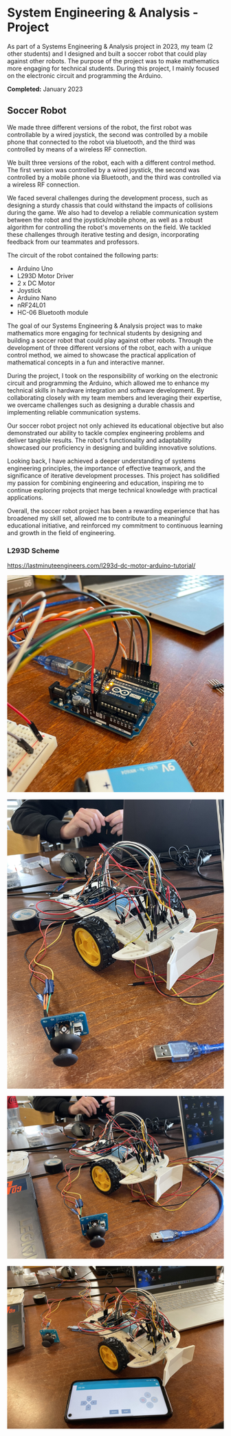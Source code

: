 # System Engineering & Analysis - Project

As part of a Systems Engineering & Analysis project in 2023, my team (2 other students) and I designed and built a soccer robot that could play against other robots. The purpose of the project was to make mathematics more engaging for technical students. During this project, I mainly focused on the electronic circuit and programming the Arduino.

**Completed:** January 2023

## Soccer Robot

We made three different versions of the robot, the first robot was controllable by a wired joystick, the second was controlled by a mobile phone that connected to the robot via bluetooth, and the third was controlled by means of a wireless RF connection.

We built three versions of the robot, each with a different control method. The first version was controlled by a wired joystick, the second was controlled by a mobile phone via Bluetooth, and the third was controlled via a wireless RF connection.

We faced several challenges during the development process, such as designing a sturdy chassis that could withstand the impacts of collisions during the game. We also had to develop a reliable communication system between the robot and the joystick/mobile phone, as well as a robust algorithm for controlling the robot's movements on the field. We tackled these challenges through iterative testing and design, incorporating feedback from our teammates and professors.

The circuit of the robot contained the following parts:

- Arduino Uno
- L293D Motor Driver
- 2 x DC Motor
- Joystick
- Arduino Nano
- nRF24L01
- HC-06 Bluetooth module

The goal of our Systems Engineering & Analysis project was to make mathematics more engaging for technical students by designing and building a soccer robot that could play against other robots. Through the development of three different versions of the robot, each with a unique control method, we aimed to showcase the practical application of mathematical concepts in a fun and interactive manner.

During the project, I took on the responsibility of working on the electronic circuit and programming the Arduino, which allowed me to enhance my technical skills in hardware integration and software development. By collaborating closely with my team members and leveraging their expertise, we overcame challenges such as designing a durable chassis and implementing reliable communication systems.

Our soccer robot project not only achieved its educational objective but also demonstrated our ability to tackle complex engineering problems and deliver tangible results. The robot's functionality and adaptability showcased our proficiency in designing and building innovative solutions.

Looking back, I have achieved a deeper understanding of systems engineering principles, the importance of effective teamwork, and the significance of iterative development processes. This project has solidified my passion for combining engineering and education, inspiring me to continue exploring projects that merge technical knowledge with practical applications.

Overall, the soccer robot project has been a rewarding experience that has broadened my skill set, allowed me to contribute to a meaningful educational initiative, and reinforced my commitment to continuous learning and growth in the field of engineering.

### L293D Scheme
https://lastminuteengineers.com/l293d-dc-motor-arduino-tutorial/

![Soccer Robot 1](img/sya-1.jpg)

![Soccer Robot 2](img/sya-2.jpg)

![Soccer Robot 3](img/sya-3.jpg)

![Soccer Robot 4](img/sya-4.jpg)
